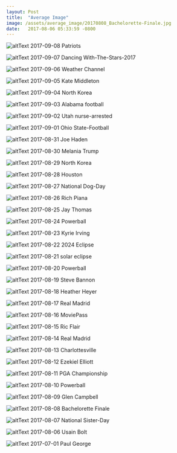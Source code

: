 ```yaml
---
layout: Post
title:  "Average Image"
image: /assets/average_image/20170808_Bachelorette-Finale.jpg
date:   2017-08-06 05:33:59 -0800
---
```


![altText](/assets/average_image/20170908_Patriots.jpg)
2017-09-08 Patriots

![altText](/assets/average_image/20170907_Dancing-With-The-Stars-2017.jpg)
2017-09-07 Dancing With-The-Stars-2017

![altText](/assets/average_image/20170906_Weather-Channel.jpg)
2017-09-06 Weather Channel

![altText](/assets/average_image/20170905_Kate-Middleton.jpg)
2017-09-05 Kate Middleton

![altText](/assets/average_image/20170904_North-Korea.jpg)
2017-09-04 North Korea

![altText](/assets/average_image/20170903_Alabama-football.jpg)
2017-09-03 Alabama football

![altText](/assets/average_image/20170902_Utah-nurse-arrested.jpg)
2017-09-02 Utah nurse-arrested

![altText](/assets/average_image/20170901_Ohio-State-Football.jpg)
2017-09-01 Ohio State-Football

![altText](/assets/average_image/20170831_Joe-Haden.jpg)
2017-08-31 Joe Haden

![altText](/assets/average_image/20170830_Melania-Trump.jpg)
2017-08-30 Melania Trump

![altText](/assets/average_image/20170829_North-Korea.jpg)
2017-08-29 North Korea

![altText](/assets/average_image/20170828_Houston.jpg)
2017-08-28 Houston

![altText](/assets/average_image/20170827_National-Dog-Day.jpg)
2017-08-27 National Dog-Day

![altText](/assets/average_image/20170826_Rich-Piana.jpg)
2017-08-26 Rich Piana

![altText](/assets/average_image/20170825_Jay-Thomas.jpg)
2017-08-25 Jay Thomas

![altText](/assets/average_image/20170824_Powerball.jpg)
2017-08-24 Powerball

![altText](/assets/average_image/20170823_Kyrie-Irving.jpg)
2017-08-23 Kyrie Irving

![altText](/assets/average_image/20170822_2024-Eclipse.jpg)
2017-08-22 2024 Eclipse

![altText](/assets/average_image/20170821_solar-eclipse.jpg)
2017-08-21 solar eclipse

![altText](/assets/average_image/20170820_Powerball.jpg)
2017-08-20 Powerball

![altText](/assets/average_image/20170819_Steve-Bannon.jpg)
2017-08-19 Steve Bannon

![altText](/assets/average_image/20170818_Heather-Heyer.jpg)
2017-08-18 Heather Heyer

![altText](/assets/average_image/20170817_Real-Madrid.jpg)
2017-08-17 Real Madrid

![altText](/assets/average_image/20170816_MoviePass.jpg)
2017-08-16 MoviePass

![altText](/assets/average_image/20170815_Ric-Flair.jpg)
2017-08-15 Ric Flair

![altText](/assets/average_image/20170814_Real-Madrid.jpg)
2017-08-14 Real Madrid

![altText](/assets/average_image/20170813_Charlottesville.jpg)
2017-08-13 Charlottesville

![altText](/assets/average_image/20170812_Ezekiel-Elliott.jpg)
2017-08-12 Ezekiel Elliott

![altText](/assets/average_image/20170811_PGA-Championship.jpg)
2017-08-11 PGA Championship

![altText](/assets/average_image/20170810_Powerball.jpg)
2017-08-10 Powerball

![altText](/assets/average_image/20170809_Glen-Campbell.jpg)
2017-08-09 Glen Campbell

![altText](/assets/average_image/20170808_Bachelorette-Finale.jpg)
2017-08-08 Bachelorette Finale

![altText](/assets/average_image/20170807_National-Sister-Day.jpg)
2017-08-07 National Sister-Day

![altText](/assets/average_image/20170806_Usain-Bolt.jpg)
2017-08-06 Usain Bolt

![altText](/assets/average_image/20170701_Paul-George.jpg)
2017-07-01 Paul George
